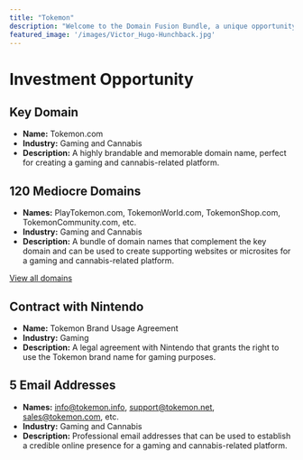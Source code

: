 ```yaml
---
title: "Tokemon"
description: "Welcome to the Domain Fusion Bundle, a unique opportunity to acquire a bundle of domain names that complement the highly brandable and memorable Tokemon.com domain. Our bundle includes 120 mediocre domains that can be used to create supporting websites or microsites for a gaming and cannabis-related platform. In addition, we offer a legal agreement with Nintendo that grants the right to use the Tokemon brand name for gaming purposes, and 5 professional email addresses that can be used to establish a credible online presence. Don't miss out on this investment opportunity to fuse your brand with the power of Tokemon!"
featured_image: '/images/Victor_Hugo-Hunchback.jpg'
---
```

# Investment Opportunity

## Key Domain
- **Name:** Tokemon.com
- **Industry:** Gaming and Cannabis
- **Description:** A highly brandable and memorable domain name, perfect for creating a gaming and cannabis-related platform.

## 120 Mediocre Domains
- **Names:** PlayTokemon.com, TokemonWorld.com, TokemonShop.com, TokemonCommunity.com, etc.
- **Industry:** Gaming and Cannabis
- **Description:** A bundle of domain names that complement the key domain and can be used to create supporting websites or microsites for a gaming and cannabis-related platform.

[View all domains](/domains)

## Contract with Nintendo
- **Name:** Tokemon Brand Usage Agreement
- **Industry:** Gaming
- **Description:** A legal agreement with Nintendo that grants the right to use the Tokemon brand name for gaming purposes.

## 5 Email Addresses
- **Names:** info@tokemon.info, support@tokemon.net, sales@tokemon.com, etc.
- **Industry:** Gaming and Cannabis
- **Description:** Professional email addresses that can be used to establish a credible online presence for a gaming and cannabis-related platform.
